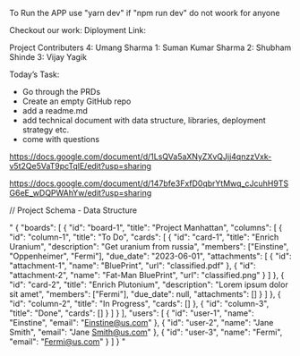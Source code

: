 To Run the APP use "yarn dev" if "npm run dev" do not woork for anyone

Checkout our work:
Diployment Link: 

Project Contributers
4: Umang Sharma
1: Suman Kumar Sharma
2: Shubham Shinde
3: Vijay Yagik


Today’s Task:

- Go through the PRDs
- Create an empty GitHub repo
- add a readme.md
- add technical document with data structure, libraries, deployment strategy etc.
- come with questions

https://docs.google.com/document/d/1LsQVa5aXNyZXvQJjj4qnzzVxk-v5t2Qe5VaT9pcTqlE/edit?usp=sharing

https://docs.google.com/document/d/147bfe3FxfD0qbrYtMwq_cJcuhH9TSG6eE_wDQPWAhYw/edit?usp=sharing



// Project Schema - Data Structure

"
{
    "boards": [
      {
        "id": "board-1",
        "title": "Project Manhattan",
        "columns": [
          {
            "id": "column-1",
            "title": "To Do",
            "cards": [
              {
                "id": "card-1",
                "title": "Enrich Uranium",
                "description": "Get uranium from russia",
                "members": ["Einstine", "Oppenheimer", "Fermi"],
                "due_date": "2023-06-01",
                "attachments": [
                  {
                    "id": "attachment-1",
                    "name": "BluePrint",
                    "url": "classified.pdf"
                  },
                  {
                    "id": "attachment-2",
                    "name": "Fat-Man BluePrint",
                    "url": "classified.png"
                  }
                ]
              },
              {
                "id": "card-2",
                "title": "Enrich Plutonium",
                "description": "Lorem ipsum dolor sit amet",
                "members": ["Fermi"],
                "due_date": null,
                "attachments": []
              }
            ]
          },
          {
            "id": "column-2",
            "title": "In Progress",
            "cards": []
          },
          {
            "id": "column-3",
            "title": "Done",
            "cards": []
          }
        ]
      }
    ],
    "users": [
      {
        "id": "user-1",
        "name": "Einstine",
        "email": "Einstine@us.com"
      },
      {
        "id": "user-2",
        "name": "Jane Smith",
        "email": "Jane Smith@us.com"
      },
      {
        "id": "user-3",
        "name": "Fermi",
        "email": "Fermi@us.com"
      }
    ]
  }
"

